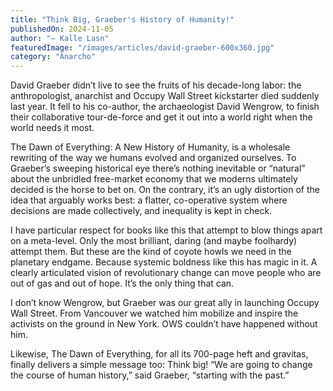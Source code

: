 ```yaml
---
title: "Think Big, Graeber's History of Humanity!"
publishedOn: 2024-11-05
author: "– Kalle Lasn"
featuredImage: "/images/articles/david-graeber-600x360.jpg"
category: "Anarcho"
---
```


David Graeber didn’t live to see the fruits of his decade-long labor: the anthropologist, anarchist and Occupy Wall Street kickstarter died suddenly last year. It fell to his co-author, the archaeologist David Wengrow, to finish their collaborative tour-de-force and get it out into a world right when the world needs it most.

The Dawn of Everything: A New History of Humanity, is a wholesale rewriting of the way we humans evolved and organized ourselves. To Graeber’s sweeping historical eye there’s nothing inevitable or “natural” about the unbridled free-market economy that we moderns ultimately decided is the horse to bet on. On the contrary, it’s an ugly distortion of the idea that arguably works best: a flatter, co-operative system where decisions are made collectively, and inequality is kept in check.

I have particular respect for books like this that attempt to blow things apart on a meta-level. Only the most brilliant, daring (and maybe foolhardy) attempt them. But these are the kind of coyote howls we need in the planetary endgame. Because systemic boldness like this has magic in it. A clearly articulated vision of revolutionary change can move people who are out of gas and out of hope. It’s the only thing that can.

I don’t know Wengrow, but Graeber was our great ally in launching Occupy Wall Street. From Vancouver we watched him mobilize and inspire the activists on the ground in New York. OWS couldn’t have happened without him.

Likewise, The Dawn of Everything, for all its 700-page heft and gravitas, finally delivers a simple message too: Think big! “We are going to change the course of human history,” said Graeber, “starting with the past.”
